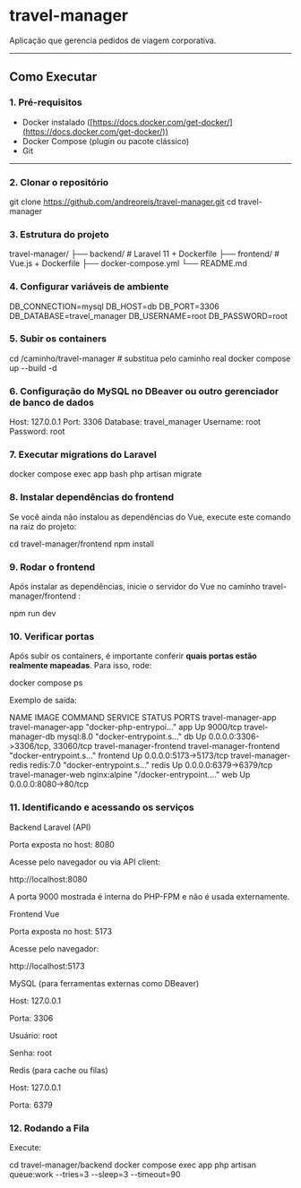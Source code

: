 # travel-manager
Aplicação que gerencia pedidos de viagem corporativa.

---

## Como Executar

### 1. Pré-requisitos

- Docker instalado ([https://docs.docker.com/get-docker/](https://docs.docker.com/get-docker/))
- Docker Compose (plugin ou pacote clássico)
- Git

---

### 2. Clonar o repositório

git clone https://github.com/andreoreis/travel-manager.git
cd travel-manager

### 3. Estrutura do projeto

travel-manager/
├── backend/        # Laravel 11 + Dockerfile
├── frontend/       # Vue.js + Dockerfile
├── docker-compose.yml
└── README.md

### 4. Configurar variáveis de ambiente

DB_CONNECTION=mysql
DB_HOST=db
DB_PORT=3306
DB_DATABASE=travel_manager
DB_USERNAME=root
DB_PASSWORD=root

### 5. Subir os containers

cd /caminho/travel-manager  # substitua pelo caminho real
docker compose up --build -d

### 6. Configuração do MySQL no DBeaver ou outro gerenciador de banco de dados

Host: 127.0.0.1
Port: 3306
Database: travel_manager
Username: root
Password: root

### 7. Executar migrations do Laravel

docker compose exec app bash
php artisan migrate

### 8. Instalar dependências do frontend

Se você ainda não instalou as dependências do Vue, execute este comando na raiz do projeto:

cd travel-manager/frontend 
npm install

### 9. Rodar o frontend

Após instalar as dependências, inicie o servidor do Vue no caminho travel-manager/frontend :

npm run dev

### 10. Verificar portas

Após subir os containers, é importante conferir **quais portas estão realmente mapeadas**. Para isso, rode:

docker compose ps

Exemplo de saída:

NAME                      IMAGE                     COMMAND                  SERVICE    STATUS         PORTS
travel-manager-app        travel-manager-app        "docker-php-entrypoi…"   app        Up             9000/tcp
travel-manager-db         mysql:8.0                 "docker-entrypoint.s…"   db         Up             0.0.0.0:3306->3306/tcp, 33060/tcp
travel-manager-frontend   travel-manager-frontend   "docker-entrypoint.s…"   frontend   Up             0.0.0.0:5173->5173/tcp
travel-manager-redis      redis:7.0                 "docker-entrypoint.s…"   redis      Up             0.0.0.0:6379->6379/tcp
travel-manager-web        nginx:alpine              "/docker-entrypoint.…"   web        Up             0.0.0.0:8080->80/tcp


### 11. Identificando e acessando os serviços

Backend Laravel (API)

Porta exposta no host: 8080

Acesse pelo navegador ou via API client:

http://localhost:8080


A porta 9000 mostrada é interna do PHP-FPM e não é usada externamente.

Frontend Vue

Porta exposta no host: 5173

Acesse pelo navegador:

http://localhost:5173


MySQL (para ferramentas externas como DBeaver)

Host: 127.0.0.1

Porta: 3306

Usuário: root

Senha: root

Redis (para cache ou filas)

Host: 127.0.0.1

Porta: 6379

### 12. Rodando a Fila

Execute:

cd travel-manager/backend
docker compose exec app php artisan queue:work --tries=3 --sleep=3 --timeout=90